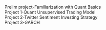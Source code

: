 Prelim project-Familiarization with Quant Basics <br/>
Project 1-Quant Unsupervised Trading Model <br/>
Project 2-Twitter Sentiment Investing Strategy <br/>
Project 3-GARCH <br/>
